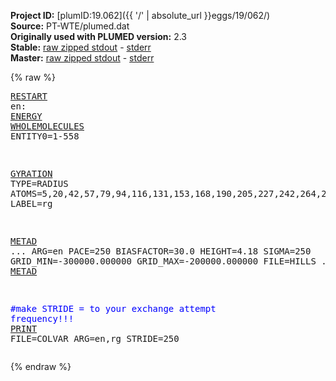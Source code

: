 **Project ID:** [plumID:19.062]({{ '/' | absolute_url }}eggs/19/062/)  
**Source:** PT-WTE/plumed.dat  
**Originally used with PLUMED version:** 2.3  
**Stable:** [raw zipped stdout](plumed.dat.plumed.stdout.txt.zip) - [stderr](plumed.dat.plumed.stderr)  
**Master:** [raw zipped stdout](plumed.dat.plumed_master.stdout.txt.zip) - [stderr](plumed.dat.plumed_master.stderr)  

{% raw %}<pre>
<a href="https://plumed.github.io/doc-master/user-doc/html/_r_e_s_t_a_r_t.html">RESTART</a>
en: <a href="https://plumed.github.io/doc-master/user-doc/html/_e_n_e_r_g_y.html">ENERGY</a>
<a href="https://plumed.github.io/doc-master/user-doc/html/_w_h_o_l_e_m_o_l_e_c_u_l_e_s.html">WHOLEMOLECULES</a> ENTITY0=1-558

<a href="https://plumed.github.io/doc-master/user-doc/html/_g_y_r_a_t_i_o_n.html">GYRATION</a> TYPE=RADIUS ATOMS=5,20,42,57,79,94,116,131,153,168,190,205,227,242,264,279,301,316,338,353,375,390,412,427,449,464,486,501,523,538 LABEL=rg


<a href="https://plumed.github.io/doc-master/user-doc/html/_m_e_t_a_d.html">METAD</a> ...
ARG=en
PACE=250 BIASFACTOR=30.0 HEIGHT=4.18 
SIGMA=250
GRID_MIN=-300000.000000
GRID_MAX=-200000.000000
FILE=HILLS
... <a href="https://plumed.github.io/doc-master/user-doc/html/_m_e_t_a_d.html">METAD</a>

<span style="color:blue">#make STRIDE = to your exchange attempt frequency!!!</span>
<a href="https://plumed.github.io/doc-master/user-doc/html/_p_r_i_n_t.html">PRINT</a> FILE=COLVAR ARG=en,rg STRIDE=250
</pre>{% endraw %}

